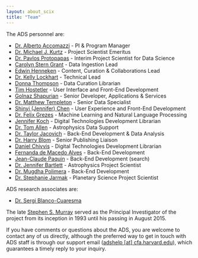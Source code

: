 ```yaml
---
layout: about_scix
title: "Team"
---
```


The ADS personnel are:

- [Dr. Alberto Accomazzi](../../about/team/team/aaccomazzi.html) - PI & Program Manager  
- [Dr. Michael J. Kurtz](../../about/team/team/mkurtz.html) - Project Scientist Emeritus
- [Dr. Pavlos Protopapas](../../about/team/team/pprotopapas.html) - Interim Project Scientist for Data Science
- [Carolyn Stern Grant](../../about/team/team/csterngrant.html) - Data Ingestion Lead   
- [Edwin Henneken](../../about/team/team/ehenneken.html) - Content, Curation & Collaborations Lead
- [Dr. Kelly Lockhart](../../about/team/team/klockhart.html) - Technical Lead
- [Donna Thompson](../../about/team/team/dthompson.html) - Data Curation Librarian  
- [Tim Hostetler](../../about/team/team/thostetler.html) - User Interface and Front-End Development  
- [Golnaz Shapurian](../../about/team/team/gshapurian.html) - Senior Developer, Applications & Services   
- [Dr. Matthew Templeton](../../about/team/team/mtempleton.html) - Senior Data Specialist
- [Shinyi (Jennifer) Chen](../../about/team/team/schen.html) - User Experience and Front-End Development  
- [Dr. Felix Grezes](../../about/team/team/fgrezes.html) - Machine Learning and Natural Language Processing
- [Jennifer Koch](../../about/team/team/jkoch.html) - Digital Technologies Development Librarian
- [Dr. Tom Allen](../../about/team/team/tallen.html) - Astrophysics Data Support
- [Dr. Taylor Jacovich](../../about/team/team/tjacovich.html) - Back-End Development & Data Analysis
- [Dr. Harry Blom](../../about/team/team/hblom.html) - Senior Publishing Liaison
- [Daniel Chivvis](../../about/team/team/dchivvis.html) - Digital Technologies Development Librarian
- [Fernanda de Macedo Alves](../../about/team/team/fdemacedoalves.html) - Back-End Development
- [Jean-Claude Paquin](../../about/team/team/jcpaquin.html) - Back-End Development (search)
- [Dr. Jennifer Bartlett](../../about/team/team/jbartlett.html) - Astrophysics Project Scientist
- [Dr. Mugdha Polimera](../../about/team/team/mpolimera.html) - Back-End Development
- [Dr. Stephanie Jarmak](../../about/team/team/sjarmak.html) - Planetary Science Project Scientist

ADS research associates are:
- [Dr. Sergi Blanco-Cuaresma](../../about/team/team/sblancocuaresma.html)

The late [Stephen S. Murray](https://www.cfa.harvard.edu/news/stephen-s-murray-high-energy-astrophysicist-dies-age-70) served as the Principal Investigator of the project from its inception in 1993 until his passing in August 2015.

If you have comments or questions about the ADS, you are welcome to contact any of us directly, although the preferred way to get in touch with ADS staff is through our support email ([adshelp [at] cfa.harvard.edu](mailto:adshelp@cfa.harvard.edu)), which guarantees a timely reply to your inquiry.
